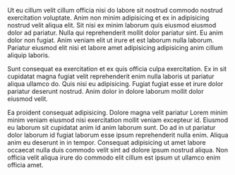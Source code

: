 Ut eu cillum velit cillum officia nisi do labore sit nostrud commodo nostrud exercitation voluptate. Anim non minim adipisicing et ex in adipisicing nostrud velit aliqua elit. Sit nisi ex minim laborum quis eiusmod eiusmod dolor ad pariatur. Nulla qui reprehenderit mollit dolor pariatur sint. Eu anim dolor non fugiat. Anim veniam elit ut irure et est laborum nulla laborum. Pariatur eiusmod elit nisi et labore amet adipisicing adipisicing anim cillum aliquip laboris.

Sunt consequat ea exercitation et ex quis officia culpa exercitation. Ex in sit cupidatat magna fugiat velit reprehenderit enim nulla laboris ut pariatur aliqua ullamco do. Quis nisi eu adipisicing. Fugiat fugiat esse et irure dolor pariatur deserunt nostrud. Anim dolor in dolore laborum mollit dolor eiusmod velit.

Ea proident consequat adipisicing. Dolore magna velit pariatur Lorem minim minim veniam eiusmod nisi exercitation mollit veniam excepteur id. Eiusmod eu laborum sit cupidatat anim id anim laborum sunt. Do ad in ut pariatur dolor laborum id fugiat laborum esse ipsum reprehenderit nulla enim. Aliqua anim eu deserunt in in tempor. Consequat adipisicing ut amet labore occaecat nulla duis commodo velit sint ad dolore ipsum nostrud aliqua. Non officia velit aliqua irure do commodo elit cillum est ipsum ut ullamco enim officia amet.